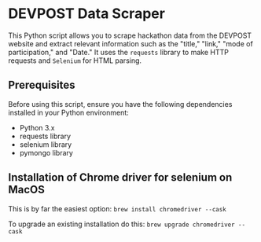# DEVPOST Data Scraper

This Python script allows you to scrape hackathon data from the DEVPOST website and extract relevant information such as the "title," "link," "mode of participation," and "Date." It uses the `requests` library to make HTTP requests and `Selenium` for HTML parsing.

## Prerequisites

Before using this script, ensure you have the following dependencies installed in your Python environment:

- Python 3.x
- requests library
- selenium library
- pymongo library

## Installation of Chrome driver for selenium on MacOS
This is by far the easiest option:
`brew install chromedriver --cask`

To upgrade an existing installation do this:
`brew upgrade chromedriver --cask`
